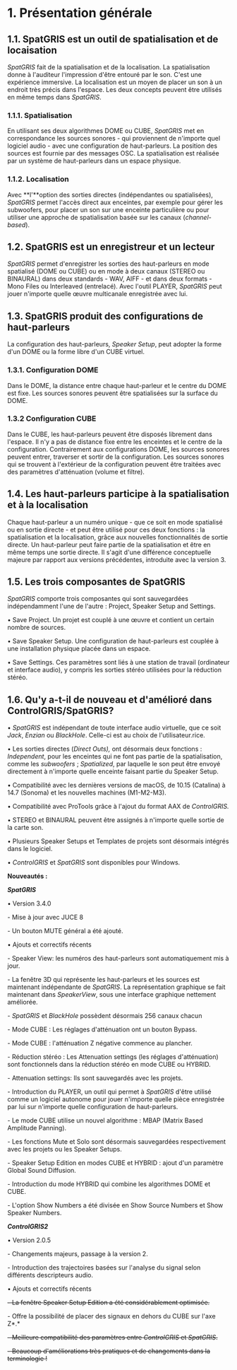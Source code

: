 # 1. Présentation générale

## 1.1. SpatGRIS est un outil de spatialisation et de locaisation

*SpatGRIS* fait de la spatialisation et de la localisation. La
spatialisation donne à l'auditeur l'impression d'être entouré par le
son. C'est une expérience immersive. La localisation est un moyen de
placer un son à un endroit très précis dans l'espace. Les deux concepts
peuvent être utilisés en même temps dans *SpatGRIS*.

### 1.1.1. Spatialisation 

En utilisant ses deux algorithmes DOME ou CUBE, *SpatGRIS* met en
correspondance les sources sonores - qui proviennent de n'importe quel
logiciel audio - avec une configuration de haut-parleurs. La position
des sources est fournie par des messages OSC. La spatialisation est
réalisée par un système de haut-parleurs dans un espace physique.

### 1.1.2. Localisation 

Avec **l'**option des sorties directes (indépendantes ou spatialisées),
*SpatGRIS* permet l'accès direct aux enceintes, par exemple pour gérer
les subwoofers, pour placer un son sur une enceinte particulière ou pour
utiliser une approche de spatialisation basée sur les canaux
(*channel-based*).

## 1.2. SpatGRIS est un enregistreur et un lecteur

*SpatGRIS* permet d'enregistrer les sorties des haut-parleurs en mode
spatialisé (DOME ou CUBE) ou en mode à deux canaux (STEREO ou BINAURAL)
dans deux standards - WAV, AIFF - et dans deux formats - Mono Files ou
Interleaved (entrelacé). Avec l'outil PLAYER, *SpatGRIS* peut jouer
n'importe quelle œuvre multicanale enregistrée avec lui.

## 1.3. SpatGRIS produit des configurations de haut-parleurs

La configuration des haut-parleurs, *Speaker Setup*, peut adopter la
forme d'un DOME ou la forme libre d'un CUBE virtuel.

### 1.3.1. Configuration DOME

Dans le DOME, la distance entre chaque haut-parleur et le centre du DOME
est fixe. Les sources sonores peuvent être spatialisées sur la surface
du DOME.

### 1.3.2 Configuration CUBE

Dans le CUBE, les haut-parleurs peuvent être disposés librement dans
l'espace. Il n'y a pas de distance fixe entre les enceintes et le centre
de la configuration. Contrairement aux configurations DOME, les sources
sonores peuvent entrer, traverser et sortir de la configuration. Les
sources sonores qui se trouvent à l'extérieur de la configuration
peuvent être traitées avec des paramètres d'atténuation (volume et
filtre).

## 1.4. Les haut-parleurs participe à la spatialisation et à la localisation

Chaque haut-parleur a un numéro unique - que ce soit en mode spatialisé
ou en sortie directe - et peut être utilisé pour ces deux fonctions : la
spatialisation et la localisation, grâce aux nouvelles fonctionnalités
de sortie directe. Un haut-parleur peut faire partie de la
spatialisation et être en même temps une sortie directe. Il s'agit d'une
différence conceptuelle majeure par rapport aux versions précédentes,
introduite avec la version 3.

## 1.5. Les trois composantes de SpatGRIS

*SpatGRIS* comporte trois composantes qui sont sauvegardées
indépendamment l'une de l'autre : Project, Speaker Setup and Settings.

• Save Project. Un projet est couplé à une œuvre et contient un certain
nombre de sources.

• Save Speaker Setup. Une configuration de haut-parleurs est couplée à
une installation physique placée dans un espace.

• Save Settings. Ces paramètres sont liés à une station de travail
(ordinateur et interface audio), y compris les sorties stéréo utilisées
pour la réduction stéréo.

## 1.6. Qu'y a-t-il de nouveau et d'amélioré dans ControlGRIS/SpatGRIS?

• *SpatGRIS* est indépendant de toute interface audio virtuelle, que ce
soit *Jack*, *Enzian* ou *BlackHole*. Celle-ci est au choix de
l'utilisateur.rice.

• Les sorties directes (*Direct Outs),* ont désormais deux fonctions :
*Independent*, pour les enceintes qui ne font pas partie de la
spatialisation, comme les *subwoofers* ; *Spatialized*, par laquelle le
son peut être envoyé directement à n'importe quelle enceinte faisant
partie du Speaker Setup.

• Compatibilité avec les dernières versions de macOS, de 10.15
(Catalina) à 14.7 (Sonoma) et les nouvelles machines (M1-M2-M3).

• Compatibilité avec ProTools grâce à l'ajout du format AAX de
*ControlGRIS.*

• STEREO et BINAURAL peuvent être assignés à n'importe quelle sortie de
la carte son.

• Plusieurs Speaker Setups et Templates de projets sont désormais
intégrés dans le logiciel.

• *ControlGRIS* et *SpatGRIS* sont disponibles pour Windows.

**Nouveautés :**

***SpatGRIS***

• Version 3.4.0

\- Mise à jour avec JUCE 8

\- Un bouton MUTE général a été ajouté.

• Ajouts et correctifs récents

\- Speaker View: les numéros des haut-parleurs sont automatiquement mis
à jour.

\- La fenêtre 3D qui représente les haut-parleurs et les sources est
maintenant indépendante de *SpatGRIS*. La représentation graphique se
fait maintenant dans *SpeakerView*, sous une interface graphique
nettement améliorée.

\- *SpatGRIS* et *BlackHole* possèdent désormais 256 canaux chacun

\- Mode CUBE : Les réglages d'atténuation ont un bouton Bypass.

\- Mode CUBE : l'atténuation Z négative commence au plancher.

\- Réduction stéréo : Les Attenuation settings (les réglages
d'atténuation) sont fonctionnels dans la réduction stéréo en mode CUBE
ou HYBRID.

\- Attenuation settings: Ils sont sauvegardés avec les projets.

\- Introduction du PLAYER, un outil qui permet à *SpatGRIS* d'être
utilisé comme un logiciel autonome pour jouer n'importe quelle pièce
enregistrée par lui sur n'importe quelle configuration de haut-parleurs.

\- Le mode CUBE utilise un nouvel algorithme : MBAP (Matrix Based
Amplitude Panning).

\- Les fonctions Mute et Solo sont désormais sauvegardées respectivement
avec les projets ou les Speaker Setups.

\- Speaker Setup Edition en modes CUBE et HYBRID : ajout d'un paramètre
Global Sound Diffusion.

\- Introduction du mode HYBRID qui combine les algorithmes DOME et CUBE.

\- L'option Show Numbers a été divisée en Show Source Numbers et Show
Speaker Numbers.

***ControlGRIS2***

• Version 2.0.5

\- Changements majeurs, passage à la version 2.

\- Introduction des trajectoires basées sur l'analyse du signal selon
différents descripteurs audio.

• Ajouts et correctifs récents

<s>- La fenêtre Speaker Setup Edition a été considérablement
optimisée.</s>

\- Offre la possibilité de placer des signaux en dehors du CUBE sur
l'axe Z*.*

<s>- Meilleure compatibilité des paramètres entre *ControlGRIS* et
*SpatGRIS*.</s>

<s>- Beaucoup d'améliorations très pratiques et de changements dans la
terminologie !</s>

